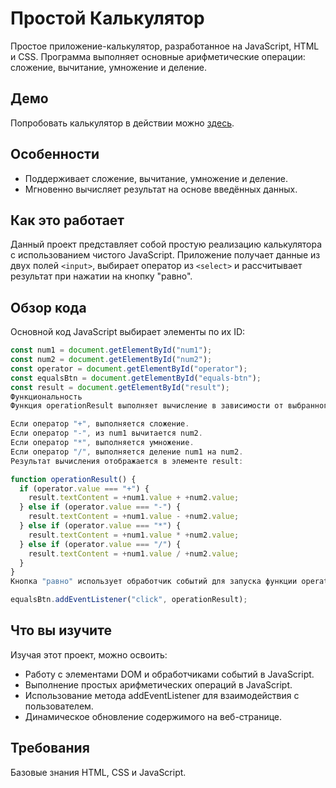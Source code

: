 # Простой Калькулятор

Простое приложение-калькулятор, разработанное на JavaScript, HTML и CSS. Программа выполняет основные арифметические операции: сложение, вычитание, умножение и деление.

## Демо

Попробовать калькулятор в действии можно [здесь](https://makarenkoooooo.github.io/calculator/).

## Особенности

- Поддерживает сложение, вычитание, умножение и деление.
- Мгновенно вычисляет результат на основе введённых данных.

## Как это работает

Данный проект представляет собой простую реализацию калькулятора с использованием чистого JavaScript. Приложение получает данные из двух полей `<input>`, выбирает оператор из `<select>` и рассчитывает результат при нажатии на кнопку "равно".

## Обзор кода

Основной код JavaScript выбирает элементы по их ID:

```javascript
const num1 = document.getElementById("num1");
const num2 = document.getElementById("num2");
const operator = document.getElementById("operator");
const equalsBtn = document.getElementById("equals-btn");
const result = document.getElementById("result");
Функциональность
Функция operationResult выполняет вычисление в зависимости от выбранного оператора:

Если оператор "+", выполняется сложение.
Если оператор "-", из num1 вычитается num2.
Если оператор "*", выполняется умножение.
Если оператор "/", выполняется деление num1 на num2.
Результат вычисления отображается в элементе result:

function operationResult() {
  if (operator.value === "+") {
    result.textContent = +num1.value + +num2.value;
  } else if (operator.value === "-") {
    result.textContent = +num1.value - +num2.value;
  } else if (operator.value === "*") {
    result.textContent = +num1.value * +num2.value;
  } else if (operator.value === "/") {
    result.textContent = +num1.value / +num2.value;
  }
}
Кнопка "равно" использует обработчик событий для запуска функции operationResult:

equalsBtn.addEventListener("click", operationResult);
```
## Что вы изучите

Изучая этот проект, можно освоить:

- Работу с элементами DOM и обработчиками событий в JavaScript.
- Выполнение простых арифметических операций в JavaScript.
- Использование метода addEventListener для взаимодействия с пользователем.
- Динамическое обновление содержимого на веб-странице.

## Требования
Базовые знания HTML, CSS и JavaScript.

